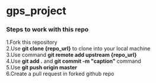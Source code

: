 # gps_project

<h3> Steps to work with this repo </h3>

1.Fork this repository<br>
2.Use <b>git clone {repo_url}</b> to clone into your local machine<br>
3.Use command <b>git remote add upstream {repo_url}</b><br>
4.Use <b>git add .</b> and <b> git commit -m "caption" </b> command<br>
5.Use <b>git push origin master</b><br>
6.Create a pull request in forked github repo<br>
